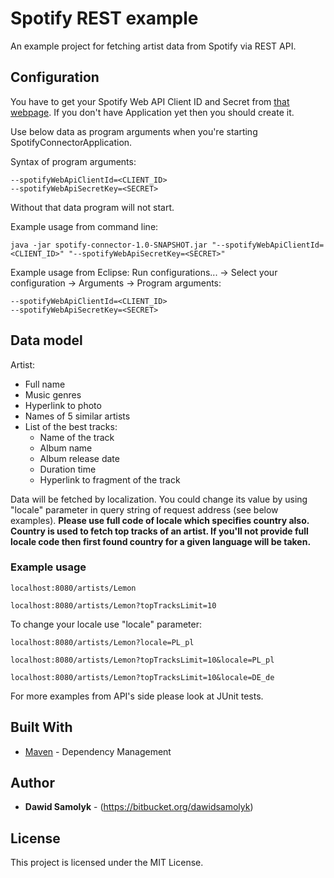 # Spotify REST example

An example project for fetching artist data from Spotify via REST API.

## Configuration

You have to get your Spotify Web API Client ID and Secret from [that webpage](https://developer.spotify.com/my-applications). If you don't have Application yet then you should create it.

Use below data as program arguments when you're starting SpotifyConnectorApplication. 

Syntax of program arguments:
```
--spotifyWebApiClientId=<CLIENT_ID>
--spotifyWebApiSecretKey=<SECRET>
```

Without that data program will not start.

Example usage from command line:
```
java -jar spotify-connector-1.0-SNAPSHOT.jar "--spotifyWebApiClientId=<CLIENT_ID>" "--spotifyWebApiSecretKey=<SECRET>"
```

Example usage from Eclipse:
Run configurations... -> Select your configuration -> Arguments -> Program arguments:
```
--spotifyWebApiClientId=<CLIENT_ID>
--spotifyWebApiSecretKey=<SECRET>
```

## Data model

Artist:
- Full name
- Music genres
- Hyperlink to photo
- Names of 5 similar artists
- List of the best tracks:
	* Name of the track
	* Album name
	* Album release date
	* Duration time
	* Hyperlink to fragment of the track
	
Data will be fetched by localization. You could change its value by using "locale" parameter in query string of request address (see below examples). **Please use full code of locale which specifies country also. Country is used to fetch top tracks of an artist. If you'll not provide full locale code then first found country for a given language will be taken.**

### Example usage

```
localhost:8080/artists/Lemon
```

```
localhost:8080/artists/Lemon?topTracksLimit=10
```

To change your locale use "locale" parameter:

```
localhost:8080/artists/Lemon?locale=PL_pl
```

```
localhost:8080/artists/Lemon?topTracksLimit=10&locale=PL_pl
```
```
localhost:8080/artists/Lemon?topTracksLimit=10&locale=DE_de
```

For more examples from API's side please look at JUnit tests.

## Built With

* [Maven](https://maven.apache.org/) - Dependency Management

## Author

* **Dawid Samolyk** - (https://bitbucket.org/dawidsamolyk)

## License

This project is licensed under the MIT License.